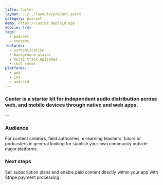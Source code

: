 ```yaml
---
title: Caster
layout: ../../layouts/product.astro
category: podcast
demo: https://caster.deploid.app
mobile: true
tags: 
  - podcast
  - content
features:
  - authentication
  - background player
  - multi track episodes
  - chat rooms
platforms:
  - web
  - ios
  - android
---
```


### Caster is a starter kit for independent audio distribution across web, and mobile devices through native and web apps. 
--
### Audience
For content creators, field authorities, e-learning teachers, tutors or podcasters in general looking for stablish your own community outside major platforms.

### Next steps
Sell subscription plans and enable paid content directly within your app with Stripe payment processing